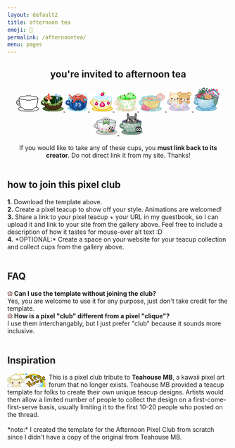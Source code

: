 ```yaml
---
layout: default2
title: afternoon tea
emoji: 🍵
permalink: /afternoontea/
menu: pages
---
```

<center>
    <h2>you're invited to afternoon tea</h2>
    <img src="/graphics/teahouse/teacup/template-lostletters.png" title="this is the template made by Lost Letters"/>
    <a href="https://lostletters.neocities.org/index.html">
        <img src="/graphics/teahouse/teacup/mush-lostletters.png" title="tastes a bit earthy - made by Lost Letters"/>
    </a>
    <a href="https://lostletters.neocities.org/index.html">
        <img src="/graphics/teahouse/teacup/takoonsen-lostletters.png" title="tastes like salt water - made by Lost Letters"/>
    </a>
        <a href="https://lostletters.neocities.org/index.html">
    <img src="/graphics/teahouse/teacup/shortcake-lostletters.png" title="tastes like strawberry shortcake - made by Lost Letters"/>
    </a>
    <a target="_blank" href="https://floral-tears.neocities.org/">
        <img src="/graphics/teahouse/teacup/MintChocoTea-floral-tears.png" title="tastes like mint tea with a hint of chocolate, definitely not icecream at all - made by floral tears"/>
    </a>
    <a target="_blank" href="http://pastelhello.com">
        <img src="/graphics/teahouse/teacup/teacup-pastellhell.gif" title="tastes like lemon rose - made by pastelhell">
    </a>
    <a target="_blank" href="https://artwork.neocities.org/">
        <img src="/graphics/teahouse/teacup/artworkbearteacup.gif" title="tastes like mixed berries - made by artwork">
    </a>
    <a target="_blank" href="https://artwork.neocities.org/">
        <img src="/graphics/teahouse/teacup/artworksucculent.gif" title="tastes like soot - made by artwork">
    </a>
    <a target="_blank" href="https://artwork.neocities.org/">
        <img src="/graphics/teahouse/teacup/artworkteakeroppi.gif" title="tastes like savory succulents - made by artwork">
    </a>
    <a target="_blank" href="https://artwork.neocities.org/">
        <img src="/graphics/teahouse/teacup/artworkteatotoro.gif" title="tastes poisonous - made by artwork">
    </a>
    <br>
    <br>
    If you would like to take any of these cups, you <b>must link back to its creator</b>. Do not direct link it from my site. Thanks!
</center>
<br>
<h2>how to join this pixel club</h2>
<b>1.</b> Download the template above.
<br>
<b>2.</b> Create a pixel teacup to show off your style. Animations are welcomed!
<br>
<b>3.</b> Share a link to your pixel teacup + your URL in my guestbook, so I can upload it and link to your site from the gallery above. Feel free to include a description of how it tastes for mouse-over alt text :D
<br>
<b>4.</b> *OPTIONAL:* Create a space on your website for your teacup collection and collect cups from the gallery above. 
<br>
<br>
<h2>FAQ</h2>
<img src="/graphics/layout/v1_laceletter/purple-star.gif"/><b> Can I use the template without joining the club?</b>
<br>Yes, you are welcome to use it for any purpose, just don't take credit for the template. 
<br>
<img src="/graphics/layout/v1_laceletter/purple-star.gif"/><b> How is a pixel "club" different from a pixel "clique"?</b>
<br>I use them interchangably, but I just prefer "club" because it sounds more inclusive. 
<br>
<br>
<h2>Inspiration</h2>
<img src="/graphics/linkout/teahouse.gif" style="margin: 0 6px 0 0;" align="left" title="Teahouse MB 88x31 button"/>
This is a pixel club tribute to <b>Teahouse MB</b>, a kawaii pixel art forum that no longer exists. Teahouse MB provided a teacup template for folks to create their own unique teacup designs. Artists would then allow a limited number of people to collect the design on a first-come-first-serve basis, usually limiting it to the first 10-20 people who posted on the thread.
<br>
<br>
*note:* I created the template for the Afternoon Pixel Club from scratch since I didn't have a copy of the original from Teahouse MB.